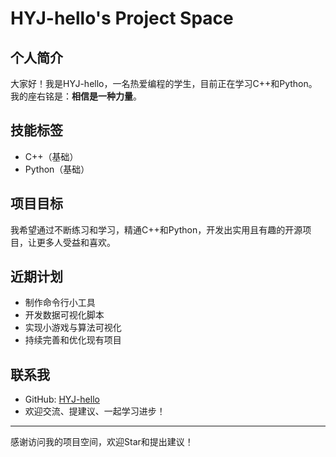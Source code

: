 # HYJ-hello's Project Space

## 个人简介

大家好！我是HYJ-hello，一名热爱编程的学生，目前正在学习C++和Python。  
我的座右铭是：**相信是一种力量**。

## 技能标签

- C++（基础）
- Python（基础）
## 项目目标

我希望通过不断练习和学习，精通C++和Python，开发出实用且有趣的开源项目，让更多人受益和喜欢。

## 近期计划

- 制作命令行小工具
- 开发数据可视化脚本
- 实现小游戏与算法可视化
- 持续完善和优化现有项目

## 联系我

- GitHub: [HYJ-hello](https://github.com/HYJ-hello)
- 欢迎交流、提建议、一起学习进步！

---

感谢访问我的项目空间，欢迎Star和提出建议！
